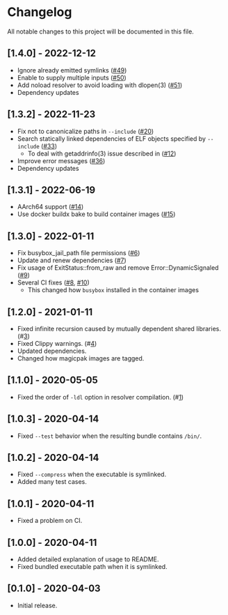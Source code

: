 # Changelog

All notable changes to this project will be documented in this file.

## [1.4.0] - 2022-12-12

- Ignore already emitted symlinks ([#49](https://github.com/coord-e/magicpak/pull/49))
- Enable to supply multiple inputs ([#50](https://github.com/coord-e/magicpak/pull/50))
- Add noload resolver to avoid loading with dlopen(3) ([#51](https://github.com/coord-e/magicpak/pull/51))
- Dependency updates

## [1.3.2] - 2022-11-23

- Fix not to canonicalize paths in `--include` ([#20](https://github.com/coord-e/magicpak/pull/20))
- Search statically linked dependencies of ELF objects specified by `--include` ([#33](https://github.com/coord-e/magicpak/pull/33))
  - To deal with getaddrinfo(3) issue described in ([#12](https://github.com/coord-e/magicpak/issues/12))
- Improve error messages ([#36](https://github.com/coord-e/magicpak/pull/36))
- Dependency updates

## [1.3.1] - 2022-06-19

- AArch64 support ([#14](https://github.com/coord-e/magicpak/pull/14))
- Use docker buildx bake to build container images ([#15](https://github.com/coord-e/magicpak/pull/15))

## [1.3.0] - 2022-01-11

- Fix busybox_jail_path file permissions ([#6](https://github.com/coord-e/magicpak/pull/6))
- Update and renew dependencies ([#7](https://github.com/coord-e/magicpak/pull/7))
- Fix usage of ExitStatus::from_raw and remove Error::DynamicSignaled ([#9](https://github.com/coord-e/magicpak/pull/9))
- Several CI fixes ([#8](https://github.com/coord-e/magicpak/pull/8), [#10](https://github.com/coord-e/magicpak/pull/10))
  - This changed how `busybox` installed in the container images

## [1.2.0] - 2021-01-11

- Fixed infinite recursion caused by mutually dependent shared libraries. (#[3](https://github.com/coord-e/magicpak/pulls/3))
- Fixed Clippy warnings. (#[4](https://github.com/coord-e/magicpak/pulls/4))
- Updated dependencies.
- Changed how magicpak images are tagged.

## [1.1.0] - 2020-05-05

- Fixed the order of `-ldl` option in resolver compilation. (#[1](https://github.com/coord-e/magicpak/pulls/1))

## [1.0.3] - 2020-04-14

- Fixed `--test` behavior when the resulting bundle contains `/bin/`.

## [1.0.2] - 2020-04-14

- Fixed `--compress` when the executable is symlinked.
- Added many test cases.

## [1.0.1] - 2020-04-11

- Fixed a problem on CI.

## [1.0.0] - 2020-04-11

- Added detailed explanation of usage to README.
- Fixed bundled executable path when it is symlinked.

## [0.1.0] - 2020-04-03

- Initial release.
